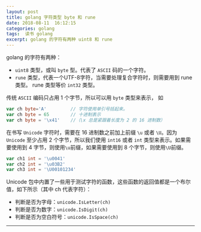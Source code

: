 ```yaml
---
layout: post
title: golang 字符类型 byte 和 rune
date: 2018-08-11  16:12:15
categories: golang  
tags:  读书 golang
excerpt: golang 的字符有两种 uint8 和 rune
---
```



golang 的字符有两种：
-  `uint8` 类型，或叫 `byte` 型。代表了 `ASCII` 码的一个字符。
-  `rune` 类型，代表一个UTF-8字符，当需要处理复合字符时，则需要用到 rune 类型。 rune 类型等价 `int32` 类型。

传统 `ASCII` 编码只占用 1 个字节，所以可以用 `byte` 类型来表示， 如 

```go
var ch byte='A' 		// 字符使用单引号括起来。
var ch byte = 65 		// 十进制表示
var ch byte = '\x41'    //（\x 总是紧跟着长度为 2 的 16 进制数）
```

在书写 `Unicode` 字符时，需要在 16 进制数之前加上前缀 `\u` 或者 `\U`。因为 `Unicode` 至少占用 2 个字节，所以我们使用 `int16` 或者 `int` 类型来表示。如果需要使用到 4 字节，则使用`\u`前缀，如果需要使用到 8 个字节，则使用`\U`前缀。

```go
var ch1 int = '\u0041'
var ch2 int = '\u03B2'
var ch3 int = '\U00101234'
```

Unicode 包中内置了一些用于测试字符的函数，这些函数的返回值都是一个布尔值，如下所示（其中 ch 代表字符）：

- 判断是否为字母：`unicode.IsLetter(ch)`
- 判断是否为数字：`unicode.IsDigit(ch)`
- 判断是否为空白符号：`unicode.IsSpace(ch)`


****